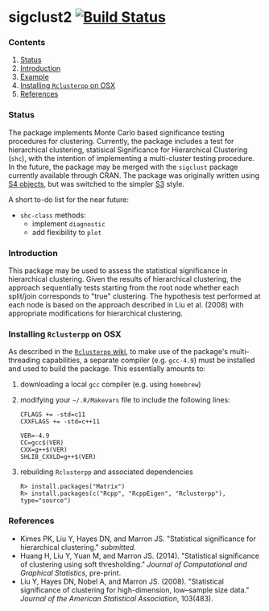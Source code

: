 sigclust2 [![Build Status](https://travis-ci.org/pkimes/sigclust2.svg)](https://travis-ci.org/pkimes/sigclust2)
=======================

### Contents
1. [Status](#status)
3. [Introduction](#intro)
4. [Example](#example)
5. [Installing `Rclusterpp` on OSX](#rclusterpp)
6. [References](#refs)


### <a name="status"></a> Status
The package implements Monte Carlo based significance testing procedures for
clustering. Currently, the package includes a test for hierarchical clustering,
statisical Significance for Hierarchical Clustering  (`shc`), with the intention of
implementing a multi-cluster testing procedure. In the future, the package may be
merged with the `sigclust` package currently available through CRAN. The package was
originally written using [S4 objects](http://adv-r.had.co.nz/S4.html), but was switched
to the simpler [S3](http://adv-r.had.co.nz/S3.html) style.

A short to-do list for the near future:
* `shc-class` methods:
  * implement `diagnostic`
  * add flexibility to `plot`


### <a name="intro"></a> Introduction
This package may be used to assess the statistical significance in
hierarchical clustering. Given the results of hierarchical clustering,
the approach sequentially tests starting from the root node whether each 
split/join corresponds to "true" clustering. The hypothesis test performed at 
each node is based on the approach described in Liu et al. (2008) with 
appropriate modifications for hierarchical clustering.


<!--
### <a name="example"></a> Example
Consider the `mtcars` dataset. The SHC testing procedure may be 
implemented for a specific clustering procedure, e.g. euclidean dissimilarity 
and average linkage, using the call:


```r
library(sigclust2)
##run HSigClust on toy dataset using Ward linkage
our_hsc <- shc(mtcars, metric="euclidean", linkage="ward")
```

```
## Error: !!  x must be matrix, use as.matrix(x) if necessary.  !!
```

In the above call to `HSCtest()` we use the default value of `alpha = 1`
which results in the procedure testing at all branches along the dendrogram.
Alternatively, we may have specified `alpha = 0.05` for the testing procedure
to iteratively test from the top using a FWER control stopping procedure 
originally described in Meinshausen et al. 2010. 


```r
##run SHC on toy dataset with FWER control at 0.05
## algorithm will skip all tests ignored by sequential
## FWER procedure.
short_hsc <- shc(mtcars, metric="euclidean", linkage="ward", 
                 alpha=0.05)
```

```
## Error: !!  x must be matrix, use as.matrix(x) if necessary.  !!
```

We can access the p-values at each node by calling the getter function, 
`p_norm`:

```r
##only print p-values for the last 5 merges
tail(short_hsc$p_norm)
```

```
## Error: object 'short_hsc' not found
```

The order of the p-values is according to the height of each branch, i.e. 
`our_hsc$p_norm[31, ]` corresponds to the highest, (n-1)st branch, at the 
top of the dendrogram. p-values of `2` correspond to branches not having enough
samples to test according to the `min_n` parameter. p-values of `-1`
correspond to branches skipped according to the FWER control procedure (these 
will supercede `2` values).  

A quick way to check the results is to simply `plot` the output. The 
corresponding dendrogram is returned with significant splits appropriately 
labeled:


```r
plot(our_hsc)
```

```
## Error: object 'our_hsc' not found
```

Other plotting options are possible. Suppose we are interested in looking at 
how Mercedes cars might be distributed along the dendrogram.


```r
##extract car maker names
makers <- sapply(strsplit(rownames(mtcars), ' '), '[[', 1)
mylabs <- ifelse(makers == "Merc",
                 "Mercedes", "other")

##plot dendrogram showing all p-values and include "mercedes" label
plot(our_hsc, groups=mylabs, labs=TRUE, fwer=FALSE, alpha=1)
```

```
## Error: object 'our_hsc' not found
```

Note that the call to `plot()` returns a `ggplot` object. Therefore, we can 
easily adjust the plot using any function from the `ggplot2` package. 

-->


### <a name="rclusterpp"></a> Installing `Rclusterpp` on OSX

As described in the [`Rclusterpp` wiki][rcpp], to make use of the package's multi-threading
capabilities, a separate compiler (e.g. `gcc-4.9`)  must be installed and used to build the package. 
This essentially amounts to:

1. downloading a local `gcc` compiler (e.g. using `homebrew`)  
2. modifying your `~/.R/Makevars` file to include the following lines:
    ```{sh}
    CFLAGS += -std=c11
    CXXFLAGS += -std=c++11

    VER=-4.9
    CC=gcc$(VER)
    CXX=g++$(VER)
    SHLIB_CXXLD=g++$(VER)
    ```

3. rebuilding `Rclusterpp` and associated dependencies
    ```{Rconsole}
    R> install.packages("Matrix")
    R> install.packages(c("Rcpp", "RcppEigen", "Rclusterpp"), type="source")
    ```


### <a name="refs"></a> References

* Kimes PK, Liu Y, Hayes DN, and Marron JS. "Statistical significance 
for hierarchical clustering." _submitted._
* Huang H, Liu Y, Yuan M, and Marron JS. (2014). "Statistical significance of 
clustering using soft thresholding." _Journal of Computational and Graphical Statistics_, pre-print.
* Liu Y, Hayes DN, Nobel A, and Marron JS. (2008). "Statistical significance of 
clustering for high-dimension, low–sample size data." 
_Journal of the American Statistical Association_, 103(483).



[rcpp]: https://github.com/nolanlab/Rclusterpp/wiki/Getting-Started
